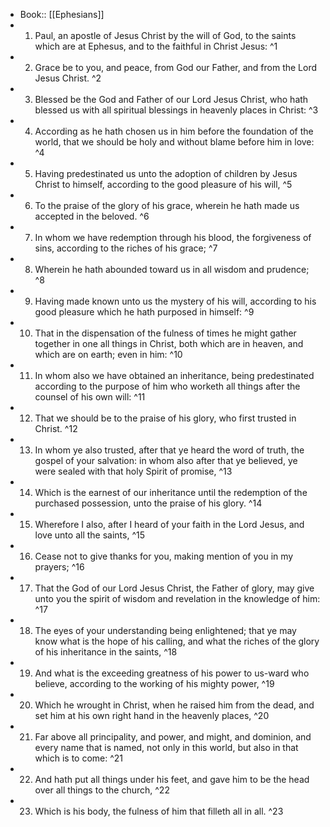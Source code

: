 - Book:: [[Ephesians]]
- 1. Paul, an apostle of Jesus Christ by the will of God, to the saints which are at Ephesus, and to the faithful in Christ Jesus: ^1
- 2. Grace be to you, and peace, from God our Father, and from the Lord Jesus Christ. ^2
- 3. Blessed be the God and Father of our Lord Jesus Christ, who hath blessed us with all spiritual blessings in heavenly places in Christ: ^3
- 4. According as he hath chosen us in him before the foundation of the world, that we should be holy and without blame before him in love: ^4
- 5. Having predestinated us unto the adoption of children by Jesus Christ to himself, according to the good pleasure of his will, ^5
- 6. To the praise of the glory of his grace, wherein he hath made us accepted in the beloved. ^6
- 7. In whom we have redemption through his blood, the forgiveness of sins, according to the riches of his grace; ^7
- 8. Wherein he hath abounded toward us in all wisdom and prudence; ^8
- 9. Having made known unto us the mystery of his will, according to his good pleasure which he hath purposed in himself: ^9
- 10. That in the dispensation of the fulness of times he might gather together in one all things in Christ, both which are in heaven, and which are on earth; even in him: ^10
- 11. In whom also we have obtained an inheritance, being predestinated according to the purpose of him who worketh all things after the counsel of his own will: ^11
- 12. That we should be to the praise of his glory, who first trusted in Christ. ^12
- 13. In whom ye also trusted, after that ye heard the word of truth, the gospel of your salvation: in whom also after that ye believed, ye were sealed with that holy Spirit of promise, ^13
- 14. Which is the earnest of our inheritance until the redemption of the purchased possession, unto the praise of his glory. ^14
- 15. Wherefore I also, after I heard of your faith in the Lord Jesus, and love unto all the saints, ^15
- 16. Cease not to give thanks for you, making mention of you in my prayers; ^16
- 17. That the God of our Lord Jesus Christ, the Father of glory, may give unto you the spirit of wisdom and revelation in the knowledge of him: ^17
- 18. The eyes of your understanding being enlightened; that ye may know what is the hope of his calling, and what the riches of the glory of his inheritance in the saints, ^18
- 19. And what is the exceeding greatness of his power to us-ward who believe, according to the working of his mighty power, ^19
- 20. Which he wrought in Christ, when he raised him from the dead, and set him at his own right hand in the heavenly places, ^20
- 21. Far above all principality, and power, and might, and dominion, and every name that is named, not only in this world, but also in that which is to come: ^21
- 22. And hath put all things under his feet, and gave him to be the head over all things to the church, ^22
- 23. Which is his body, the fulness of him that filleth all in all. ^23
